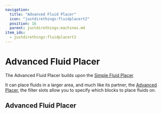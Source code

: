 ```yaml
---
navigation:
  title: "Advanced Fluid Placer"
  icon: "justdirethings:fluidplacert2"
  position: 16
  parent: justdirethings:machines.md
item_ids:
  - justdirethings:fluidplacert2
---
```


# Advanced Fluid Placer

The Advanced Fluid Placer builds upon the [Simple Fluid Placer](./mach_fluidplacert1.md)

It can place fluids in a larger area, and much like its partner, the [Advanced Placer](./mach_blockplacert2.md), the filter slots allow you to specify which blocks to place fluids on.

## Advanced Fluid Placer



<Recipe id="justdirethings:fluidplacert2" />

